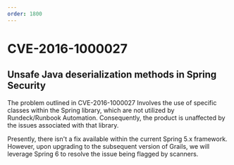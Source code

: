 ```yaml
---
order: 1800
---
```


# CVE-2016-1000027

## Unsafe Java deserialization methods in Spring Security

The problem outlined in CVE-2016-1000027 Involves the use of specific classes within the Spring library, which are not utilized by Rundeck/Runbook Automation. Consequently, the product is unaffected by the issues associated with that library.

Presently, there isn't a fix available within the current Spring 5.x framework. However, upon upgrading to the subsequent version of Grails, we will leverage Spring 6 to resolve the issue being flagged by scanners.
